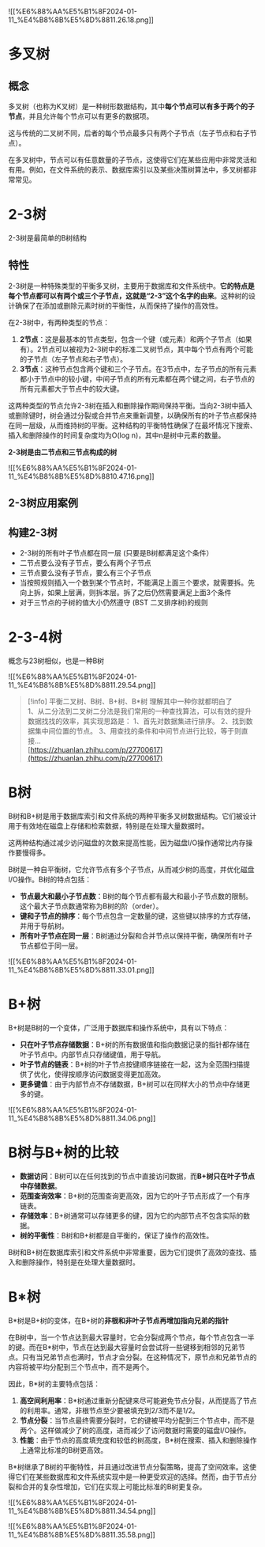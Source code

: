 ![[%E6%88%AA%E5%B1%8F2024-01-11_%E4%B8%8B%E5%8D%8811.26.18.png]]

# 多叉树

## 概念

多叉树（也称为K叉树）是一种树形数据结构，其中**每个节点可以有多于两个的子节点**，并且允许每个节点可以有更多的数据项。

这与传统的二叉树不同，后者的每个节点最多只有两个子节点（左子节点和右子节点）。

在多叉树中，节点可以有任意数量的子节点，这使得它们在某些应用中非常灵活和有用。例如，在文件系统的表示、数据库索引以及某些决策树算法中，多叉树都非常常见。

  

# 2-3树

2-3树是最简单的B树结构

  

## 特性

2-3树是一种特殊类型的平衡多叉树，主要用于数据库和文件系统中。**它的特点是每个节点都可以有两个或三个子节点，这就是“2-3”这个名字的由来**。这种树的设计确保了在添加或删除元素时树的平衡性，从而保持了操作的高效性。

在2-3树中，有两种类型的节点：

1. **2节点**：这是最基本的节点类型，包含一个键（或元素）和两个子节点（如果有）。2节点可以被视为2-3树中的标准二叉树节点，其中每个节点有两个可能的子节点（左子节点和右子节点）。
2. **3节点**：这种节点包含两个键和三个子节点。在3节点中，左子节点的所有元素都小于节点中的较小键，中间子节点的所有元素都在两个键之间，右子节点的所有元素都大于节点中的较大键。

这两种类型的节点允许2-3树在插入和删除操作期间保持平衡。当向2-3树中插入或删除键时，树会通过分裂或合并节点来重新调整，以确保所有的叶子节点都保持在同一层级，从而维持树的平衡。这种结构的平衡特性确保了在最坏情况下搜索、插入和删除操作的时间复杂度均为O(log n)，其中n是树中元素的数量。

**2-3树是由二节点和三节点构成的树**

![[%E6%88%AA%E5%B1%8F2024-01-11_%E4%B8%8B%E5%8D%8810.47.16.png]]

  

## 2-3树应用案例

## 构建2-3树

- 2-3树的所有叶子节点都在同一层 (只要是B树都满足这个条件）
- 二节点要么没有子节点，要么有两个子节点
- 三节点要么没有子节点，要么有三个子节点
- 当按照规则插入一个数到某个节点时，不能满足上面三个要求，就需要拆。先向上拆，如果上层满，则拆本层。拆了之后仍然需要满足上面3个条件
- 对于三节点的子树的值大小仍然遵守 (BST 二叉排序树)的规则

# 2-3-4树

概念与23树相似，也是一种B树

![[%E6%88%AA%E5%B1%8F2024-01-11_%E4%B8%8B%E5%8D%8811.29.54.png]]

  

> [!info] 平衡二叉树、B树、B+树、B*树 理解其中一种你就都明白了  
> 1、从二分法到二叉树二分法是我们常用的一种查找算法，可以有效的提升数据找找的效率，其实现思路是： 1、首先对数据集进行排序。 2、找到数据集中间位置的节点。 3、用查找的条件和中间节点进行比较，等于则直接…  
> [https://zhuanlan.zhihu.com/p/27700617](https://zhuanlan.zhihu.com/p/27700617)  

# B树

B树和B+树是用于数据库索引和文件系统的两种平衡多叉树数据结构。它们被设计用于有效地在磁盘上存储和检索数据，特别是在处理大量数据时。

这两种结构通过减少访问磁盘的次数来提高性能，因为磁盘I/O操作通常比内存操作要慢得多。

B树是一种自平衡树，它允许节点有多个子节点，从而减少树的高度，并优化磁盘I/O操作。B树的特点包括：

- **节点最大和最小子节点数**：B树的每个节点都有最大和最小子节点数的限制。这个最大子节点数通常称为B树的阶（order）。
- **键和子节点的排序**：每个节点包含一定数量的键，这些键以排序的方式存储，并用于导航树。
- **所有叶子节点在同一层**：B树通过分裂和合并节点以保持平衡，确保所有叶子节点都位于同一层。

![[%E6%88%AA%E5%B1%8F2024-01-11_%E4%B8%8B%E5%8D%8811.33.01.png]]

  

# B+树

B+树是B树的一个变体，广泛用于数据库和操作系统中，具有以下特点：

- **只在叶子节点存储数据**：B+树的所有数据值和指向数据记录的指针都存储在叶子节点中。内部节点只存储键值，用于导航。
- **叶子节点的链表**：B+树的叶子节点按键顺序链接在一起，这为全范围扫描提供了优化，使得按顺序访问数据变得更加高效。
- **更多键值**：由于内部节点不存储数据，B+树可以在同样大小的节点中存储更多的键。

![[%E6%88%AA%E5%B1%8F2024-01-11_%E4%B8%8B%E5%8D%8811.34.06.png]]

  

# B树与B+树的比较

- **数据访问**：B树可以在任何找到的节点中直接访问数据，而**B+树只在叶子节点中存储数据**。
- **范围查询效率**：B+树的范围查询更高效，因为它的叶子节点形成了一个有序链表。
- **存储效率**：B+树通常可以存储更多的键，因为它的内部节点不包含实际的数据。
- **树的平衡性**：B树和B+树都是自平衡的，保证了操作的高效性。

B树和B+树在数据库索引和文件系统中非常重要，因为它们提供了高效的查找、插入和删除操作，特别是在处理大量数据时。

# B*树

B*树是B+树的变体，在B+树的**非根和非叶子节点再增加指向兄弟的指针**

在B树中，当一个节点达到最大容量时，它会分裂成两个节点，每个节点包含一半的键。而在B*树中，节点在达到最大容量时会尝试将一些键移到相邻的兄弟节点。只有当兄弟节点也满时，节点才会分裂。在这种情况下，原节点和兄弟节点的内容将被平均分配到三个节点中，而不是两个。

因此，B*树的主要特点包括：

1. **高空间利用率**：B*树通过重新分配键来尽可能避免节点分裂，从而提高了节点的利用率。通常，非根节点至少要被填充到2/3而不是1/2。
2. **节点分裂**：当节点最终需要分裂时，它的键被平均分配到三个节点中，而不是两个。这样做减少了树的高度，进而减少了访问数据时需要的磁盘I/O操作。
3. **性能**：由于节点的高度填充度和较低的树高度，B*树在搜索、插入和删除操作上通常比标准的B树更高效。

B*树继承了B树的平衡特性，并且通过改进节点分裂策略，提高了空间效率。这使得它们在某些数据库和文件系统实现中是一种更受欢迎的选择。然而，由于节点分裂和合并的复杂性增加，它们在实现上可能比标准的B树更复杂。

![[%E6%88%AA%E5%B1%8F2024-01-11_%E4%B8%8B%E5%8D%8811.34.54.png]]

![[%E6%88%AA%E5%B1%8F2024-01-11_%E4%B8%8B%E5%8D%8811.35.58.png]]